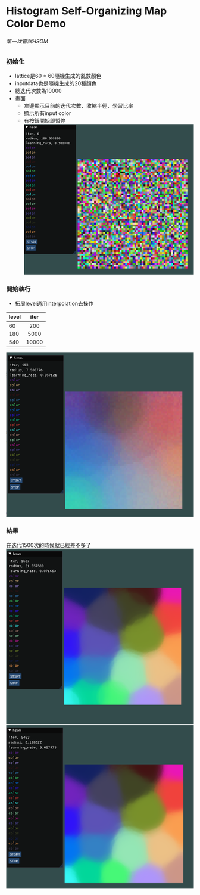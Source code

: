 # Histogram Self-Organizing Map Color Demo

###### 第一次嘗試HSOM ######

### 初始化
* lattice是60 * 60隨機生成的亂數顏色
* inputdata也是隨機生成的20種顏色
* 總迭代次數為10000
* 畫面
    * 左邊顯示目前的迭代次數、收縮半徑、學習比率
    * 顯示所有input color
    * 有按鈕開始即暫停
    ![](./image/start.png)
    
### 開始執行

* 拓展level適用interpolation去操作 


| level    | iter      |
| -------- |:---------:|
| 60       | 200       |
| 180      | 5000      |
| 540      | 10000     |
![](./image/mid.png)


### 結果

在迭代1500次的時候就已經差不多了
![](./image/mid1.png)
![](./image/end.png)


